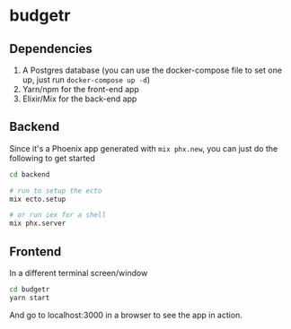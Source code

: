 # budgetr

## Dependencies

1. A Postgres database (you can use the docker-compose file to set one up, just run `docker-compose up -d`)
2. Yarn/npm for the front-end app
3. Elixir/Mix for the back-end app

## Backend

Since it's a Phoenix app generated with `mix phx.new`, you can just do the following to get started

```bash
cd backend

# run to setup the ecto
mix ecto.setup

# or run iex for a shell
mix phx.server
```

## Frontend

In a different terminal screen/window

```bash
cd budgetr
yarn start
```

And go to localhost:3000 in a browser to see the app in action.

